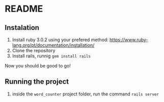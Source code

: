 # README

## Instalation
1. Install ruby 3.0.2 using your prefered method: https://www.ruby-lang.org/pt/documentation/installation/
2. Clone the repository
3. Install rails, runnig `gem install rails`

Now you should be good to go!

## Running the project
1. inside the `word_counter` project folder, run the command `rails server`
